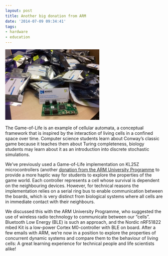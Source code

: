 ```yaml
---
layout: post
title: Another big donation from ARM
date: '2014-07-09 09:34:41'
tags:
- hardware
- education
---
```


![](/content/images/2015/09/photo-300x224.jpg)

The Game-of-Life is an example of cellular automata, a conceptual framework that is inspired by the interaction of living cells in a confined space over time. Computer science students learn about Conway’s classic game because it teaches them about Turing completeness, biology students may learn about it as an introduction into discrete stochastic simulations.

We’ve previously used a Game-of-Life implementation on KL25Z microcontrollers (another [donation from the ARM University Programme](/2013/08/13/donation-from-arm.html) to provide a more haptic way for students to explore the properties of the game world. Each controller represents a cell whose survival is dependent on the neighbouring devices. However, for technical reasons the implementation relies on a serial ring bus to enable communication between the boards, which is very distinct from biological systems where all cells are in immediate contact with their neighbours.

We discussed this with the ARM University Programme, who suggested the use of wireless radio technology to communicate between our “cells”. Bluetooth Low Energy (BLE) is such an approach, and the Nordic nRF51822 mbed Kit is a low-power Cortex M0-controller with BLE on board. After a few emails with ARM, we’re now in a position to explore the properties of concurrent dynamic systems and compare them to the behaviour of living cells: A great learning experience for technical people and life scientists alike!

